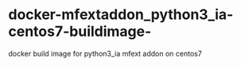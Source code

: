 # docker-mfextaddon_python3_ia-centos7-buildimage-
docker build image for python3_ia mfext addon on centos7
